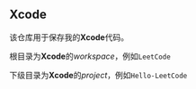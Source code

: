 ## Xcode

该仓库用于保存我的**Xcode**代码。

根目录为**Xcode**的*workspace*，例如`LeetCode`

下级目录为**Xcode**的*project*，例如`Hello-LeetCode`
